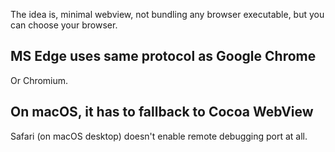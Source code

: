 The idea is, minimal webview, not bundling any browser executable, but you can choose your browser.

## MS Edge uses same protocol as Google Chrome

Or Chromium.

## On macOS, it has to fallback to Cocoa WebView

Safari (on macOS desktop) doesn't enable remote debugging port at all.
